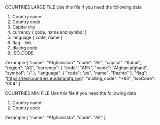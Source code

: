 COUNTRIES LARGE FILE
Use this file if you need the following data
1. Country name
2. Country code
3. Capital city
4. currency { code, name and symbol }
5. language { code, name }
6. flag - link
7. dialing code
8. ISO_CODE

#example
{
    "name": "Afghanistan",
    "code": "AF",
    "capital": "Kabul",
    "region": "AS",
    "currency": {
      "code": "AFN",
      "name": "Afghan afghani",
      "symbol": "؋"
    },
    "language": {
      "code": "ps",
      "name": "Pashto"
    },
    "flag": "https://restcountries.eu/data/afg.svg",
    "dialling_code": "+93",
    "isoCode": "004"
}


COUNTRIES MIN FILE
Use this file if you need the following data
1. Country name
2. Country code

#example
{
    "name": "Afghanistan",
    "code": "AF"
}
